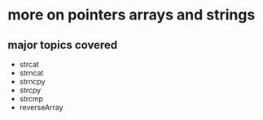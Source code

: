 # more on pointers arrays and strings

## major topics covered

* strcat
* strncat
* strncpy
* strcpy
* strcmp
* reverseArray